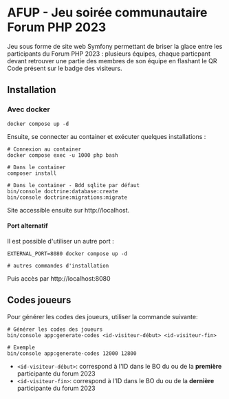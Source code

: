 # AFUP - Jeu soirée communautaire Forum PHP 2023

Jeu sous forme de site web Symfony permettant de briser la glace entre les participants du Forum PHP 2023 : plusieurs équipes, chaque particpant devant retrouver une partie des membres de son équipe en flashant le QR Code présent sur le badge des visiteurs.

## Installation

### Avec docker

```shell
docker compose up -d
```

Ensuite, se connecter au container et exécuter quelques installations :

```shell
# Connexion au container
docker compose exec -u 1000 php bash

# Dans le container
composer install

# Dans le container - Bdd sqlite par défaut
bin/console doctrine:database:create
bin/console doctrine:migrations:migrate
```

Site accessible ensuite sur http://localhost.

#### Port alternatif 

Il est possible d'utiliser un autre port :

```shell
EXTERNAL_PORT=8080 docker compose up -d

# autres commandes d'installation
```
Puis accès par http://localhost:8080

## Codes joueurs

Pour générer les codes des joueurs, utiliser la commande suivante:

```shell
# Générer les codes des joueurs
bin/console app:generate-codes <id-visiteur-début> <id-visiteur-fin>

# Exemple
bin/console app:generate-codes 12000 12800
```

- `<id-visiteur-début>`: correspond à l'ID dans le BO du ou de la **première** participante du forum 2023
- `<id-visiteur-fin>`: correspond à l'ID dans le BO du ou de la **dernière** participante du forum 2023